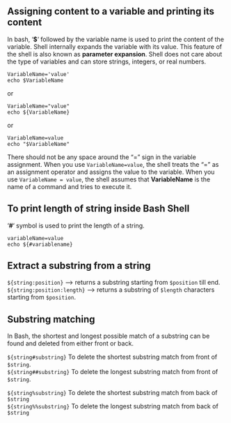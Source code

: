 ## Assigning content to a variable and printing its content

In bash, ‘**$**‘ followed by the variable name is used to print the content of the variable. Shell internally expands the variable with its value. This feature of the shell is also known as **parameter expansion**. Shell does not care about the type of variables and can store strings, integers, or real numbers.

    VariableName='value'
    echo $VariableName

or

    VariableName="value"
    echo ${VariableName}

or

    VariableName=value
    echo "$VariableName"

There should not be any space around the “=” sign in the variable assignment. When you use `VariableName=value`, the shell treats the “=” as an assignment operator and assigns the value to the variable. When you use `VariableName = value`, the shell assumes that **VariableName** is the name of a command and tries to execute it.









## To print length of string inside Bash Shell

‘**#**‘ symbol is used to print the length of a string.

    variableName=value
    echo ${#variablename}








## Extract a substring from a string

`${string:position}`        --> returns a substring starting from `$position` till end.   
`${string:position:length}` --> returns a substring of `$length` characters starting from `$position`.







## Substring matching

In Bash, the shortest and longest possible match of a substring can be found and deleted from either front or back.

`${string#substring}`  To delete the shortest substring match from front of `$string`.   
`${string##substring}`  To delete the longest substring match from front of `$string`.  

`${string%substring}`  To delete the shortest substring match from back of `$string`   
`${string%%substring}` To delete the longest substring match from back of `$string`







　　　　　　　　     